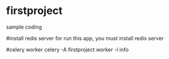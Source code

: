 # firstproject
sample coding

#install redis server
for run this app, you must install redis server

#celery worker
celery -A firstproject worker -l info 
